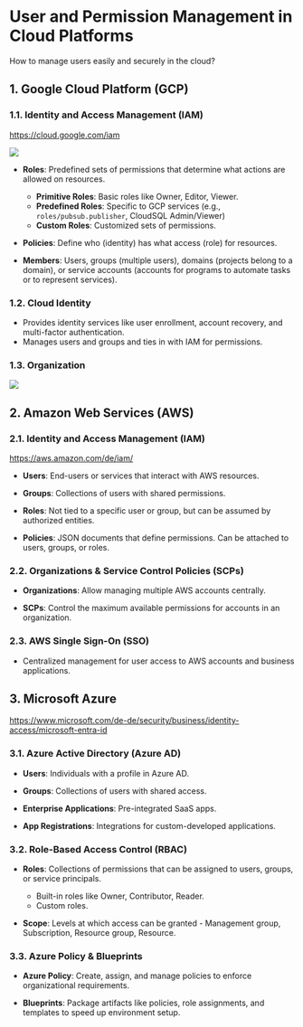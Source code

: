 # User and Permission Management in Cloud Platforms

How to manage users easily and securely in the cloud?

## 1. Google Cloud Platform (GCP)

### 1.1. **Identity and Access Management (IAM)**

https://cloud.google.com/iam

![](https://storage.googleapis.com/gweb-cloudblog-publish/images/image1_copy_3.max-2000x2000.jpg)

- **Roles**: Predefined sets of permissions that determine what actions are allowed on resources.

  - **Primitive Roles**: Basic roles like Owner, Editor, Viewer.
  - **Predefined Roles**: Specific to GCP services (e.g., `roles/pubsub.publisher`, CloudSQL Admin/Viewer)
  - **Custom Roles**: Customized sets of permissions.

- **Policies**: Define who (identity) has what access (role) for resources.

- **Members**: Users, groups (multiple users), domains (projects belong to a domain), or service accounts (accounts for programs to automate tasks or to represent services).

### 1.2. **Cloud Identity**

- Provides identity services like user enrollment, account recovery, and multi-factor authentication.
- Manages users and groups and ties in with IAM for permissions.

### 1.3. **Organization**

![](https://ermetic.com/wp-content/uploads/2022/04/image3-1.png)

## 2. Amazon Web Services (AWS)

### 2.1. **Identity and Access Management (IAM)**

https://aws.amazon.com/de/iam/

- **Users**: End-users or services that interact with AWS resources.

- **Groups**: Collections of users with shared permissions.

- **Roles**: Not tied to a specific user or group, but can be assumed by authorized entities.

- **Policies**: JSON documents that define permissions. Can be attached to users, groups, or roles.

### 2.2. **Organizations & Service Control Policies (SCPs)**

- **Organizations**: Allow managing multiple AWS accounts centrally.

- **SCPs**: Control the maximum available permissions for accounts in an organization.

### 2.3. **AWS Single Sign-On (SSO)**

- Centralized management for user access to AWS accounts and business applications.

## 3. Microsoft Azure

https://www.microsoft.com/de-de/security/business/identity-access/microsoft-entra-id

### 3.1. **Azure Active Directory (Azure AD)**

- **Users**: Individuals with a profile in Azure AD.

- **Groups**: Collections of users with shared access.

- **Enterprise Applications**: Pre-integrated SaaS apps.

- **App Registrations**: Integrations for custom-developed applications.

### 3.2. **Role-Based Access Control (RBAC)**

- **Roles**: Collections of permissions that can be assigned to users, groups, or service principals.

  - Built-in roles like Owner, Contributor, Reader.
  - Custom roles.

- **Scope**: Levels at which access can be granted - Management group, Subscription, Resource group, Resource.

### 3.3. **Azure Policy & Blueprints**

- **Azure Policy**: Create, assign, and manage policies to enforce organizational requirements.

- **Blueprints**: Package artifacts like policies, role assignments, and templates to speed up environment setup.
